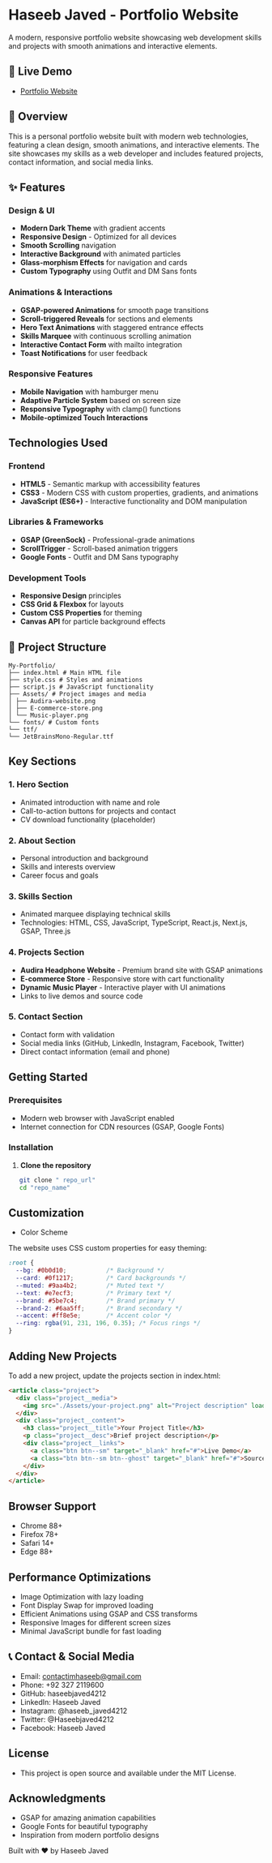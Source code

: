 # Haseeb Javed - Portfolio Website

A modern, responsive portfolio website showcasing web development skills and projects with smooth animations and interactive elements.

## 🌟 Live Demo

- [Portfolio Website]( https://haseebjaved4212.github.io/Animated-Portfolio-template/)

## 📖 Overview

This is a personal portfolio website built with modern web technologies, featuring a clean design, smooth animations, and interactive elements. The site showcases my skills as a web developer and includes featured projects, contact information, and social media links.

## ✨ Features

### Design & UI
- **Modern Dark Theme** with gradient accents
- **Responsive Design** - Optimized for all devices
- **Smooth Scrolling** navigation
- **Interactive Background** with animated particles
- **Glass-morphism Effects** for navigation and cards
- **Custom Typography** using Outfit and DM Sans fonts

###  Animations & Interactions
- **GSAP-powered Animations** for smooth page transitions
- **Scroll-triggered Reveals** for sections and elements
- **Hero Text Animations** with staggered entrance effects
- **Skills Marquee** with continuous scrolling animation
- **Interactive Contact Form** with mailto integration
- **Toast Notifications** for user feedback

###  Responsive Features
- **Mobile Navigation** with hamburger menu
- **Adaptive Particle System** based on screen size
- **Responsive Typography** with clamp() functions
- **Mobile-optimized Touch Interactions**

##  Technologies Used

### Frontend
- **HTML5** - Semantic markup with accessibility features
- **CSS3** - Modern CSS with custom properties, gradients, and animations
- **JavaScript (ES6+)** - Interactive functionality and DOM manipulation

### Libraries & Frameworks
- **GSAP (GreenSock)** - Professional-grade animations
- **ScrollTrigger** - Scroll-based animation triggers
- **Google Fonts** - Outfit and DM Sans typography

### Development Tools
- **Responsive Design** principles
- **CSS Grid & Flexbox** for layouts
- **Custom CSS Properties** for theming
- **Canvas API** for particle background effects

## 📁 Project Structure

```text 
My-Portfolio/
├── index.html # Main HTML file
├── style.css # Styles and animations
├── script.js # JavaScript functionality
├── Assets/ # Project images and media
│ ├── Audira-website.png
│ ├── E-commerce-store.png
│ └── Music-player.png
└── fonts/ # Custom fonts
└── ttf/
└── JetBrainsMono-Regular.ttf

```

##  Key Sections

### 1. Hero Section
- Animated introduction with name and role
- Call-to-action buttons for projects and contact
- CV download functionality (placeholder)

### 2. About Section
- Personal introduction and background
- Skills and interests overview
- Career focus and goals

### 3. Skills Section
- Animated marquee displaying technical skills
- Technologies: HTML, CSS, JavaScript, TypeScript, React.js, Next.js, GSAP, Three.js

### 4. Projects Section
- **Audira Headphone Website** - Premium brand site with GSAP animations
- **E-commerce Store** - Responsive store with cart functionality
- **Dynamic Music Player** - Interactive player with UI animations
- Links to live demos and source code

### 5. Contact Section
- Contact form with validation
- Social media links (GitHub, LinkedIn, Instagram, Facebook, Twitter)
- Direct contact information (email and phone)

##  Getting Started

### Prerequisites
- Modern web browser with JavaScript enabled
- Internet connection for CDN resources (GSAP, Google Fonts)

### Installation
1. **Clone the repository**

```bash
   git clone " repo_url"
   cd "repo_name"

```

## Customization

- Color Scheme

The website uses CSS custom properties for easy theming:
```css
:root {
  --bg: #0b0d10;           /* Background */
  --card: #0f1217;         /* Card backgrounds */
  --muted: #9aa4b2;        /* Muted text */
  --text: #e7ecf3;         /* Primary text */
  --brand: #5be7c4;        /* Brand primary */
  --brand-2: #6aa5ff;      /* Brand secondary */
  --accent: #ff8e5e;       /* Accent color */
  --ring: rgba(91, 231, 196, 0.35); /* Focus rings */
}
```

## Adding New Projects

To add a new project, update the projects section in index.html:
```html
<article class="project">
  <div class="project__media">
    <img src="./Assets/your-project.png" alt="Project description" loading="lazy">
  </div>
  <div class="project__content">
    <h3 class="project__title">Your Project Title</h3>
    <p class="project__desc">Brief project description</p>
    <div class="project__links">
      <a class="btn btn--sm" target="_blank" href="#">Live Demo</a>
      <a class="btn btn--sm btn--ghost" target="_blank" href="#">Source Code</a>
    </div>
  </div>
</article>

```

## Browser Support

- Chrome 88+
- Firefox 78+
- Safari 14+
- Edge 88+

##  Performance Optimizations
- Image Optimization with lazy loading
- Font Display Swap for improved loading
- Efficient Animations using GSAP and CSS transforms
- Responsive Images for different screen sizes
- Minimal JavaScript bundle for fast loading

## 📞 Contact & Social Media

- Email: contactimhaseeb@gmail.com
- Phone: +92 327 2119600
- GitHub: haseebjaved4212
- LinkedIn: Haseeb Javed
- Instagram: @haseeb_javed4212
- Twitter: @Haseebjaved4212
- Facebook: Haseeb Javed
## License

- This project is open source and available under the MIT License.

##  Acknowledgments
- GSAP for amazing animation capabilities
- Google Fonts for beautiful typography
- Inspiration from modern portfolio designs 

Built with ❤️ by Haseeb Javed
